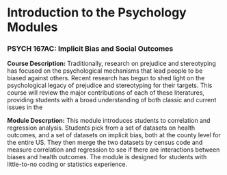 # Introduction to the Psychology Modules

### PSYCH 167AC: Implicit Bias and Social Outcomes

**Course Description:** Traditionally, research on prejudice and stereotyping has focused on the psychological mechanisms that lead people to be biased against others. Recent research has begun to shed light on the psychological legacy of prejudice and stereotyping for their targets. This course will review the major contributions of each of these literatures, providing students with a broad understanding of both classic and current issues in the

**Module Descrption:** This module introduces students to correlation and regression analysis. Students pick from a set of datasets on health outcomes, and a set of datasets on implicit bias, both at the county level for the entire US. They then merge the two datasets by census code and measure correlation and regression to see if there are interactions between biases and health outcomes. The module is designed for students with little-to-no coding or statistics experience.